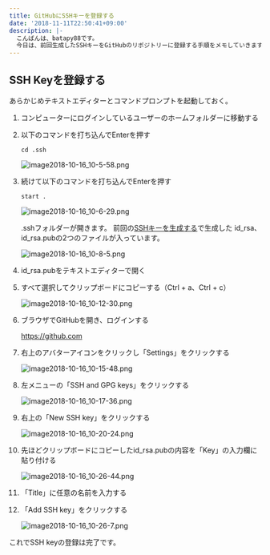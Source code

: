 ```yaml
---
title: GitHubにSSHキーを登録する
date: '2018-11-11T22:50:41+09:00'
description: |-
  こんばんは、batapy88です。
  今日は、前回生成したSSHキーをGitHubのリポジトリーに登録する手順をメモしていきます。
---
```

## SSH Keyを登録する

あらかじめテキストエディターとコマンドプロンプトを起動しておく。

1. コンピューターにログインしているユーザーのホームフォルダーに移動する
 
2. 以下のコマンドを打ち込んでEnterを押す

    ```
    cd .ssh
    ```

    ![image2018-10-16_10-5-58.png](/img/image2018-10-16_10-5-58.png)
 
3. 続けて以下のコマンドを打ち込んでEnterを押す

    ```
    start .
    ```

    ![image2018-10-16_10-6-29.png](/img/image2018-10-16_10-6-29.png)

    .sshフォルダーが開きます。
    前回の[SSHキーを生成する](../ssh_keygen_for_github.html)で生成した    id_rsa、id_rsa.pubの2つのファイルが入っています。

    ![image2018-10-16_10-8-5.png](/img/image2018-10-16_10-8-5.png)

4. id_rsa.pubをテキストエディターで開く

5. すべて選択してクリップボードにコピーする（Ctrl + a、Ctrl + c）

    ![image2018-10-16_10-12-30.png](/img/image2018-10-16_10-12-30.png)
 
6. ブラウザでGitHubを開き、ログインする

    https://github.com
 
7. 右上のアバターアイコンをクリックし「Settings」をクリックする

    ![image2018-10-16_10-15-48.png](/img/image2018-10-16_10-15-48.png)

8. 左メニューの「SSH and GPG keys」をクリックする

    ![image2018-10-16_10-17-36.png](/img/image2018-10-16_10-17-36.png)

9. 右上の「New SSH key」をクリックする

    ![image2018-10-16_10-20-24.png](/img/image2018-10-16_10-20-24.png)

10. 先ほどクリップボードにコピーしたid_rsa.pubの内容を「Key」の入力欄に貼り付ける

    ![image2018-10-16_10-26-44.png](/img/image2018-10-16_10-26-44.png)
 
11. 「Title」に任意の名前を入力する

12. 「Add SSH key」をクリックする

    ![image2018-10-16_10-26-7.png](/img/image2018-10-16_10-26-7.png)

これでSSH keyの登録は完了です。
